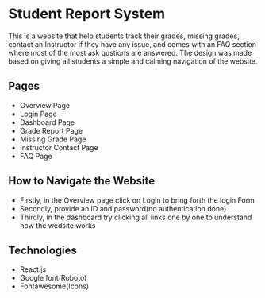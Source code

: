 # Student Report System
This is a website that help students track their grades, missing grades, contact an Instructor if they have any issue, and comes with an FAQ section where most of the most ask qustions are answered. The design was made based on giving all students a simple and calming navigation of the website.

## Pages
- Overview Page
- Login Page
- Dashboard Page
- Grade Report Page
- Missing Grade Page
- Instructor Contact Page
- FAQ Page

## How to Navigate the Website
- Firstly, in the Overview page click on Login to bring forth the login Form
- Secondly, provide an ID and password(no authentication done)
- Thirdly,  in the dashboard try clicking all links one by one to understand how the wedsite works


## Technologies
- React.js
- Google font(Roboto)
- Fontawesome(Icons)


